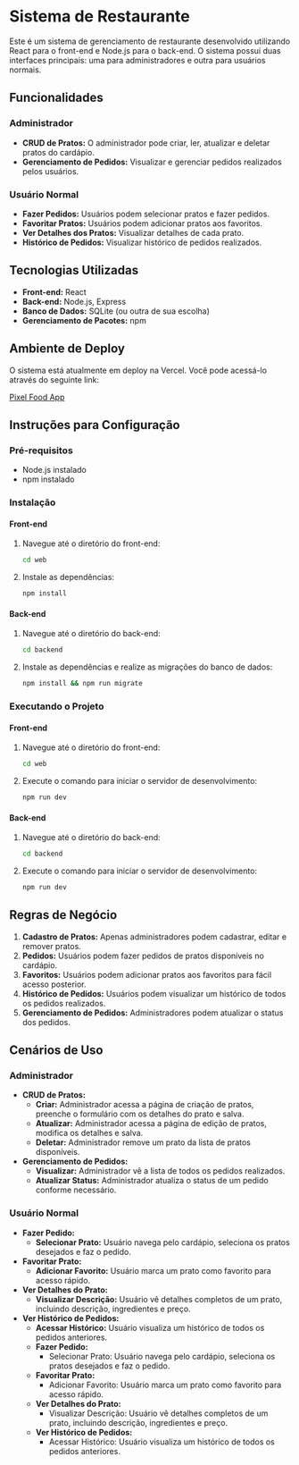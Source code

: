 # Sistema de Restaurante

Este é um sistema de gerenciamento de restaurante desenvolvido utilizando React para o front-end e Node.js para o back-end. O sistema possui duas interfaces principais: uma para administradores e outra para usuários normais.

## Funcionalidades

### Administrador

- **CRUD de Pratos:** O administrador pode criar, ler, atualizar e deletar pratos do cardápio.
- **Gerenciamento de Pedidos:** Visualizar e gerenciar pedidos realizados pelos usuários.

### Usuário Normal

- **Fazer Pedidos:** Usuários podem selecionar pratos e fazer pedidos.
- **Favoritar Pratos:** Usuários podem adicionar pratos aos favoritos.
- **Ver Detalhes dos Pratos:** Visualizar detalhes de cada prato.
- **Histórico de Pedidos:** Visualizar histórico de pedidos realizados.

## Tecnologias Utilizadas

- **Front-end:** React
- **Back-end:** Node.js, Express
- **Banco de Dados:** SQLite (ou outra de sua escolha)
- **Gerenciamento de Pacotes:** npm

## Ambiente de Deploy

O sistema está atualmente em deploy na Vercel. Você pode acessá-lo através do seguinte link:

[Pixel Food App](https://pixel-food-app.vercel.app/)

## Instruções para Configuração

### Pré-requisitos

- Node.js instalado
- npm instalado

### Instalação

#### Front-end

1. Navegue até o diretório do front-end:
   ```sh
   cd web
   ```
2. Instale as dependências:
   ```sh
   npm install
   ```

#### Back-end

1. Navegue até o diretório do back-end:
   ```sh
   cd backend
   ```
2. Instale as dependências e realize as migrações do banco de dados:
   ```sh
   npm install && npm run migrate
   ```

### Executando o Projeto

#### Front-end

1. Navegue até o diretório do front-end:
   ```sh
   cd web
   ```
2. Execute o comando para iniciar o servidor de desenvolvimento:
   ```sh
   npm run dev
   ```

#### Back-end

1. Navegue até o diretório do back-end:
   ```sh
   cd backend
   ```
2. Execute o comando para iniciar o servidor de desenvolvimento:
   ```sh
   npm run dev
   ```

## Regras de Negócio

1. **Cadastro de Pratos:** Apenas administradores podem cadastrar, editar e remover pratos.
2. **Pedidos:** Usuários podem fazer pedidos de pratos disponíveis no cardápio.
3. **Favoritos:** Usuários podem adicionar pratos aos favoritos para fácil acesso posterior.
4. **Histórico de Pedidos:** Usuários podem visualizar um histórico de todos os pedidos realizados.
5. **Gerenciamento de Pedidos:** Administradores podem atualizar o status dos pedidos.

## Cenários de Uso

### Administrador

- **CRUD de Pratos:**
  - **Criar:** Administrador acessa a página de criação de pratos, preenche o formulário com os detalhes do prato e salva.
  - **Atualizar:** Administrador acessa a página de edição de pratos, modifica os detalhes e salva.
  - **Deletar:** Administrador remove um prato da lista de pratos disponíveis.
- **Gerenciamento de Pedidos:**
  - **Visualizar:** Administrador vê a lista de todos os pedidos realizados.
  - **Atualizar Status:** Administrador atualiza o status de um pedido conforme necessário.

### Usuário Normal

- **Fazer Pedido:**
  - **Selecionar Prato:** Usuário navega pelo cardápio, seleciona os pratos desejados e faz o pedido.
- **Favoritar Prato:**
  - **Adicionar Favorito:** Usuário marca um prato como favorito para acesso rápido.
- **Ver Detalhes do Prato:**
  - **Visualizar Descrição:** Usuário vê detalhes completos de um prato, incluindo descrição, ingredientes e preço.
- **Ver Histórico de Pedidos:**
  - **Acessar Histórico:** Usuário visualiza um histórico de todos os pedidos anteriores.
  - **Fazer Pedido:**
    - Selecionar Prato: Usuário navega pelo cardápio, seleciona os pratos desejados e faz o pedido.
  - **Favoritar Prato:**
    - Adicionar Favorito: Usuário marca um prato como favorito para acesso rápido.
  - **Ver Detalhes do Prato:**
    - Visualizar Descrição: Usuário vê detalhes completos de um prato, incluindo descrição, ingredientes e preço.
  - **Ver Histórico de Pedidos:**
    - Acessar Histórico: Usuário visualiza um histórico de todos os pedidos anteriores.
